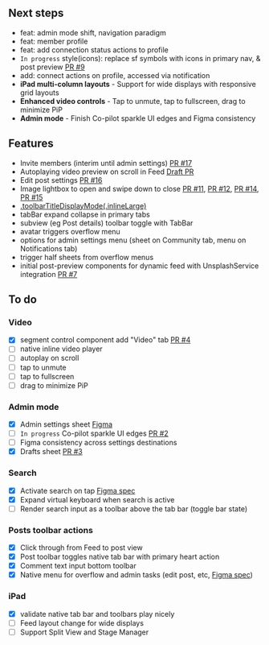 ## Next steps
- feat: admin mode shift, navigation paradigm
- feat: member profile
- feat: add connection status actions to profile
- `In progress` style(icons): replace sf symbols with icons in primary nav, & post preview [PR #9](https://github.com/DaveDesigner/proto/pull/9)
- add: connect actions on profile, accessed via notification
- **iPad multi-column layouts** - Support for wide displays with responsive grid layouts
- **Enhanced video controls** - Tap to unmute, tap to fullscreen, drag to minimize PiP
- **Admin mode** - Finish Co-pilot sparkle UI edges and Figma consistency


## Features
- Invite members (interim until admin settings) [PR #17]()
- Autoplaying video preview on scroll in Feed [Draft PR](https://github.com/DaveDesigner/proto/pull/new/feature/video-demo-player)
- Edit post settings [PR #16](https://github.com/DaveDesigner/proto/pull/16)
- Image lightbox to open and swipe down to close [PR #11](https://github.com/DaveDesigner/proto/pull/11), [PR #12](https://github.com/DaveDesigner/proto/pull/12), [PR #14](https://github.com/DaveDesigner/proto/pull/14), [PR #15](https://github.com/DaveDesigner/proto/pull/15)
- [.toolbarTitleDisplayMode(.inlineLarge)](https://developer.apple.com/documentation/swiftui/view/toolbartitledisplaymode(_:))
- tabBar expand collapse in primary tabs
- subview (eg Post details) toolbar toggle with TabBar
- avatar triggers overflow menu
- options for admin settings menu (sheet on Community tab, menu on Notifications tab)
- trigger half sheets from overflow menus
- initial post-preview components for dynamic feed with UnsplashService integration [PR #7](https://github.com/DaveDesigner/proto/pull/7)

## To do

### Video
- [x] segment control component add "Video" tab [PR #4](https://github.com/DaveDesigner/proto/pull/4)
- [ ] native inline video player
- [ ] autoplay on scroll
- [ ] tap to unmute
- [ ] tap to fullscreen
- [ ] drag to minimize PiP

### Admin mode
- [x] Admin settings sheet [Figma](https://www.figma.com/design/H6KATGFhQ5fAOsegREtzBg/Circle-4.0-Mobile?node-id=2040-53037&t=Kcwlyc56hddeSD0c-1)
- [ ] `In progress` Co-pilot sparkle UI edges [PR #2](https://github.com/DaveDesigner/proto/pull/2)
- [ ] Figma consistency across settings destinations
- [x] Drafts sheet [PR #3](https://github.com/DaveDesigner/proto/pull/3)

### Search
- [x] Activate search on tap [Figma spec](https://www.figma.com/design/NdwIk4iFCNFsrBOA1I2S2b/%F0%9F%93%90-Mobile-Build?node-id=26801-116894&t=GwwykqKG33UxJcNw-1)
- [x] Expand virtual keyboard when search is active
- [ ] Render search input as a toolbar above the tab bar (toggle bar state)

### Posts toolbar actions
- [x] Click through from Feed to post view
- [x] Post toolbar toggles native tab bar with primary heart action
- [x] Comment text input bottom toolbar
- [x] Native menu for overflow and admin tasks (edit post, etc, [Figma spec](https://www.figma.com/design/W7x7IvJBDsSw43zcIKMJeR/%E2%9D%96-Mobile-Design-System?node-id=12807-69973&t=wAl175S4870CppoP-1))

### iPad
- [x] validate native tab bar and toolbars play nicely
- [ ] Feed layout change for wide displays
- [ ] Support Split View and Stage Manager